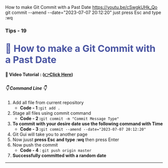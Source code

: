 

How to make Git Commit with a Past Date
https://youtu.be/cSwgkUHk_Qo
git commit --amend --date="2023-07-07 20:12:20"
 just press Esc and type :wq


### Tips - 19

<h2><span style="color:#4A55A2;font-weight:700;font-size:30px">
   🤪 How to make a Git Commit with a Past Date
</span></h2>

#### 🎥 Video Tutorial : **([👉Click Here](https://youtu.be/cSwgkUHk_Qo))**

##### 👇 Command Line 👇

1. Add all file from current repository
   - **Code - 1 :**`git add .`
2. Stage all files using commit command
   - **Code - 2 :**`git commit -m "Commit Message Type"`
3. **To commit with your desire date use the following command with Time**
   - **Code - 3 :**`git commit --amend --date="2023-07-07 20:12:20"`
4. Git Gui will take you to another page
5. Now juust **press Esc and type :wq** then press Enter
6. Now push the commit
   - **Code - 4** : `git push origin master`
7. **Successfully committed with a random date**

<hr>

